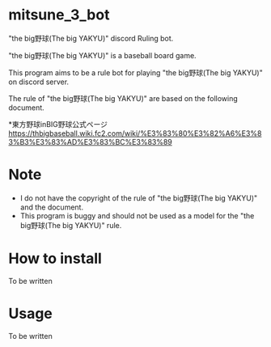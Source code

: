 # mitsune_3_bot
 "the big野球(The big YAKYU)" discord Ruling bot.
 
 "the big野球(The big YAKYU)" is a baseball board game.
 
 This program aims to be a rule bot for playing "the big野球(The big YAKYU)" on discord server.
 
 The rule of "the big野球(The big YAKYU)" are based on the following document.

 *東方野球inBIG野球公式ページ
 https://thbigbaseball.wiki.fc2.com/wiki/%E3%83%80%E3%82%A6%E3%83%B3%E3%83%AD%E3%83%BC%E3%83%89

# Note
 - I do not have the copyright of the rule of "the big野球(The big YAKYU)" and the document.
 - This program is buggy and should not be used as a model for the "the big野球(The big YAKYU)" rule.

# How to install
 To be written
 
# Usage
 To be written
 
